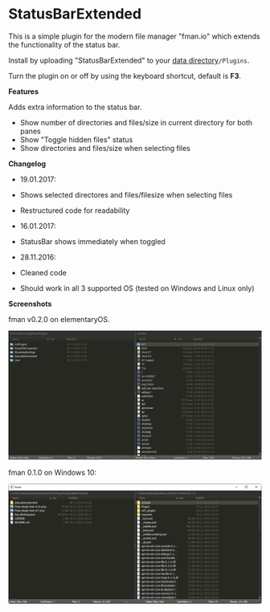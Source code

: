 # StatusBarExtended

This is a simple plugin for the modern file manager "fman.io" which extends the functionality of the status bar.

Install by uploading "StatusBarExtended" to your [data directory](https://fman.io/docs/customizing-fman)`/Plugins`.

Turn the plugin on or off by using the keyboard shortcut, default is **F3**.

**Features**

Adds extra information to the status bar.

 - Show number of directories and files/size in current directory for both panes
 - Show "Toggle hidden files" status
 - Show directories and files/size when selecting files


**Changelog**

- 19.01.2017:
 - Shows selected directores and files/filesize when selecting files
 - Restructured code for readability


- 16.01.2017:
 - StatusBar shows immediately when toggled


- 28.11.2016:
 - Cleaned code
 - Should work in all 3 supported OS (tested on Windows and Linux only)


**Screenshots**

fman v0.2.0 on elementaryOS.

![Screenshot ElementaryOS](fman-plugin-statusbarextended-elementaryos.png)

fman 0.1.0 on Windows 10:

![Screenshot Windows 10](fman-plugin-test-w10-2.png)
